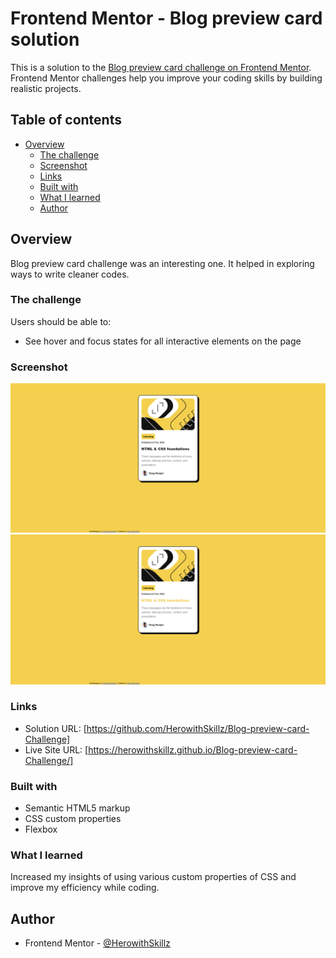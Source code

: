# Frontend Mentor - Blog preview card solution

This is a solution to the [Blog preview card challenge on Frontend Mentor](https://www.frontendmentor.io/challenges/blog-preview-card-ckPaj01IcS). Frontend Mentor challenges help you improve your coding skills by building realistic projects. 

## Table of contents

- [Overview](#overview)
  - [The challenge](#the-challenge)
  - [Screenshot](#screenshot)
  - [Links](#links)
  - [Built with](#built-with)
  - [What I learned](#what-i-learned)
  - [Author](#author)



## Overview

Blog preview card challenge was an interesting one. It helped in exploring ways to write cleaner codes.

### The challenge

Users should be able to:

- See hover and focus states for all interactive elements on the page

### Screenshot

![](./Cardwithouthover1.png)
![](./Cardwithhover2.png)



### Links

- Solution URL: [https://github.com/HerowithSkillz/Blog-preview-card-Challenge]
- Live Site URL: [https://herowithskillz.github.io/Blog-preview-card-Challenge/]

### Built with

- Semantic HTML5 markup
- CSS custom properties
- Flexbox


### What I learned

Increased my insights of using various custom properties of CSS and improve my efficiency while coding.


## Author

- Frontend Mentor - [@HerowithSkillz](https://www.frontendmentor.io/profile/HerowithSkillz)

